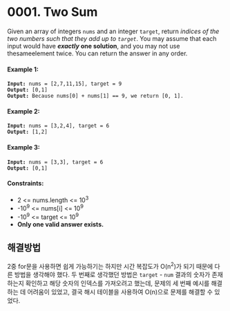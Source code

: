 # 0001. Two Sum

Given an array of integers `nums` and an integer `target`, return _indices of the two numbers such that they add up to `target`_.
You may assume that each input would have **_exactly_ one solution**, and you may not use thesameelement twice.
You can return the answer in any order.

#### **Example 1:**

<pre><code><strong>Input:</strong> nums = [2,7,11,15], target = 9
<strong>Output:</strong> [0,1]
<strong>Output:</strong> Because nums[0] + nums[1] == 9, we return [0, 1].</code></pre>

#### **Example 2:**

<pre><code><strong>Input:</strong> nums = [3,2,4], target = 6
<strong>Output:</strong> [1,2]</code></pre>

#### **Example 3:**

<pre><code><strong>Input:</strong> nums = [3,3], target = 6
<strong>Output:</strong> [0,1]</code></pre>

#### **Constraints:**

- 2 <= nums.length <= 10<sup>3</sup>
- -10<sup>9</sup> <= nums[i] <= 10<sup>9</sup>
- -10<sup>9</sup> <= target <= 10<sup>9</sup>
- **Only one valid answer exists.**

## 해결방법

2중 for문을 사용하면 쉽게 가능하기는 하지만 시간 복잡도가 O(n<sup>2</sup>)가 되기 때문에 다른 방법을 생각해야 했다.
두 번째로 생각했던 방법은 `target` - `num` 결과의 숫자가 존재하는지 확인하고 해당 숫자의 인덱스를 가져오려고 했는데, 문제의 세 번째 예시를 해결하는 데 어려움이 있었고, 결국 해시 테이블을 사용하여 O(n)으로 문제를 해결할 수 있었다.
